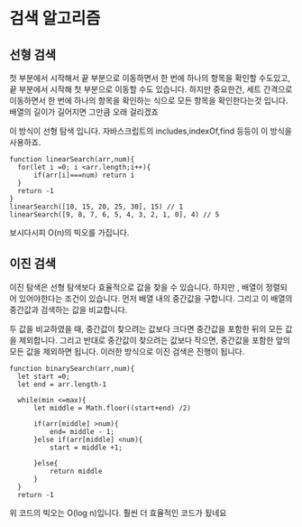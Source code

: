 # 검색 알고리즘

## 선형 검색
첫 부분에서 시작해서 끝 부분으로 이동하면서 한 번에 하나의 항목을 확인할 수도있고,
끝 부분에서 시작해 첫 부분으로 이동할 수도 있습니다.
하지만 중요한건,
세트 간격으로 이동하면서 한 번에 하나의 항목을 확인하는 식으로 모든 항목을 확인한다는것 입니다.
배열의 길이가 길어지면 그만큼 오래 걸리겠죠

이 방식이 선형 탐색 입니다.
자바스크립트의 includes,indexOf,find 등등이 이 방식을 사용하죠.
```
function linearSearch(arr,num){
  for(let i =0; i <arr.length;i++){
      if(arr[i]===num) return i
  }
  return -1
}
linearSearch([10, 15, 20, 25, 30], 15) // 1
linearSearch([9, 8, 7, 6, 5, 4, 3, 2, 1, 0], 4) // 5
```
보시다시피 O(n)의 빅오를 가집니다.

## 이진 검색
이진 탐색은  선형 탐색보다 효율적으로 값을 찾을 수 있습니다.
하지만 , 배열이 정렬되어 있어야한다는 조건이 있습니다.
먼저 배열 내의 중간값을 구합니다.
그리고 이 배열의 중간값과 검색하는 값을 비교합니다. 

두 값을 비교하였을 때, 중간값이 찾으려는 값보다 크다면 중간값을 포함한 뒤의 모든 값을 제외합니다.
그리고 반대로 중간값이 찾으려는 값보다 작으면, 중간값을 포함한 앞의 모든 값을 제외하면 됩니다. 
이러한 방식으로 이진 검색은 진행이 됩니다.

```
function binarySearch(arr,num){
  let start =0;
  let end = arr.length-1
  
  while(min <=max){
      let middle = Math.floor((start+end) /2)
      
      if(arr[middle] >num){
          end= middle - 1;
      }else if(arr[middle] <num){
          start = middle +1;
          
      }else{
          return middle
      }
  }
  return -1

```
위 코드의 빅오는 O(log n)입니다.
훨씬 더 효율적인 코드가 됬네요
